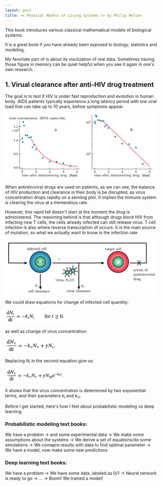 ```yaml
---
layout: post
title: << Physical Models of Living Systems >> by Philip Nelson
---
```


This book introduces various classical mathematical models of biological systems. 

It is a great book if you have already been exposed to biology, statistics and modeling.

My favoriate part of is about its visulization of real data. Sometimes having those figure in memory can be quiet helpful when you see it again in one's own research.

## 1. Virual clearance after anti-HIV drug treatment

The goal is to test if HIV is under fast reproduction and evolution in human body. AIDS patients typically experience a long latency period with low viral load that can take up to 10 years, before symptoms appear.

<img src="/Physical-Models/Fig.0.3.png" alt="drawing" width="500"/>

When antiretroviral drugs are used on patients, as we can see, the balance of HIV production and clearance in their body is be disrupted, as virus concentration drops rapidly on a semilog plot. It implies the immune system is clearing the virus at a tremendous rate. 

However, this rapid fall doesn't start at the moment the drug is administered. The reasoning behind is that although drugs block HIV from infecting new T cells, the cells already infected can still release virus. T cell infection is also where reverse transcription of occurs. It is the main source of mutation, so what we actually want to know is the infection rate.

<img src="/Physical-Models/Fig.1.2.png" alt="drawing" width="500"/>

We could draw equations for change of infected cell quantity:

<img src="/Physical-Models/Eq.1.1.png" alt="drawing" width="200"/>

as well as change of virus concentration:

<img src="/Physical-Models/Eq.1.2.png" alt="drawing" width="170"/>

Replacing *N*<sub>I</sub> in the second equation give us: 

<img src="/Physical-Models/Eq.1.3.png" alt="drawing" width="200"/>

It shows that the virus concentration is determined by two exponential terms, and their parameters *k*<sub>I</sub> and *k*<sub>V</sub>.




Before I get started, here's how I feel about probabilistic modeling vs deep learning.
  
### Probabilistic modeling text books:
  
We have a problem -> and some experimental data -> We make some assumptions about the systems -> We derive a set of equations/do some simulations -> We comapre results with data to find optimal parameter -> We have a model, now make some new predictions
  
### Deep learning text books:

We have a problem -> We have some data, labeled as 0/1 -> Neural network is ready to go -> ... -> Boom! We trained a model!  
